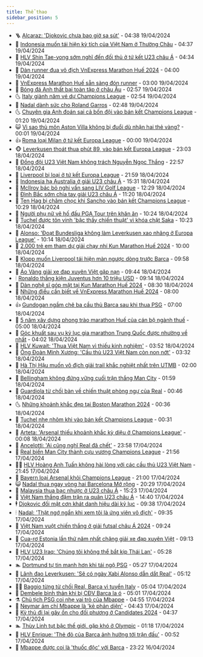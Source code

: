 ```yaml
---
title: Thể thao
sidebar_position: 5
---
```


<!-- vnexpress-the-thao:START -->
- 🪜 [Alcaraz: &#39;Djokovic chưa bao giờ sa sút&#39;](https://vnexpress.net/alcaraz-djokovic-chua-bao-gio-sa-sut-4736026.html) - 04:38 19/04/2024
- 🦩 [Indonesia muốn tái hiện kỳ tích của Việt Nam ở Thường Châu](https://vnexpress.net/indonesia-muon-tai-hien-ky-tich-cua-viet-nam-o-thuong-chau-4736037.html) - 04:37 19/04/2024
- 🧰 [HLV Shin Tae-yong sớm nghĩ đến đối thủ ở tứ kết U23 châu Á](https://vnexpress.net/hlv-shin-tae-yong-som-nghi-den-doi-thu-o-tu-ket-u23-chau-a-4736090.html) - 04:34 19/04/2024
- 🤗 [Dàn runner đua vô địch VnExpress Marathon Huế 2024](https://vnexpress.net/dan-runner-dua-vo-dich-vnexpress-marathon-hue-2024-4735895.html) - 04:00 19/04/2024
- 🥳 [VnExpress Marathon Huế sẵn sàng đón runner](https://vnexpress.net/vnexpress-marathon-hue-san-sang-don-runner-4735985.html) - 03:00 19/04/2024
- 🦣 [Bóng đá Anh thất bại toàn tập ở châu Âu](https://vnexpress.net/bong-da-anh-that-bai-toan-tap-o-chau-au-4735994.html) - 02:57 19/04/2024
- 🌜 [Italy giành năm vé dự Champions League](https://vnexpress.net/italy-gianh-nam-ve-du-champions-league-4735951.html) - 02:54 19/04/2024
- 🫶 [Nadal dành sức cho Roland Garros](https://vnexpress.net/nadal-danh-suc-cho-roland-garros-4736023.html) - 02:48 19/04/2024
- 🌜 [Chuyên gia Anh đoán sai cả bốn đội vào bán kết Champions League](https://vnexpress.net/chuyen-gia-anh-doan-sai-ca-bon-doi-vao-ban-ket-champions-league-4735940.html) - 01:20 19/04/2024
- 😺 [Vì sao thủ môn Aston Villa không bị đuổi dù nhận hai thẻ vàng?](https://vnexpress.net/vi-sao-thu-mon-aston-villa-khong-bi-duoi-du-nhan-hai-the-vang-4735937.html) - 00:01 19/04/2024
- 👍 [Roma loại Milan ở tứ kết Europa League](https://vnexpress.net/roma-loai-milan-o-tu-ket-europa-league-4735941.html) - 00:00 19/04/2024
- 🐵 [Leverkusen thoát thua phút 89, vào bán kết Europa League](https://vnexpress.net/leverkusen-thoat-thua-phut-89-vao-ban-ket-europa-league-4735933.html) - 23:03 18/04/2024
- 💫 [Đồng đội U23 Việt Nam không trách Nguyễn Ngọc Thắng](https://vnexpress.net/dong-doi-u23-viet-nam-khong-trach-nguyen-ngoc-thang-4735919.html) - 22:57 18/04/2024
- 🦆 [Liverpool bị loại ở tứ kết Europa League](https://vnexpress.net/liverpool-bi-loai-o-tu-ket-europa-league-4735932.html) - 21:59 18/04/2024
- 🙉 [Indonesia hạ Australia ở giải U23 châu Á](https://vnexpress.net/indonesia-ha-australia-o-giai-u23-chau-a-4735913.html) - 15:31 18/04/2024
- 📝 [McIlroy bác bỏ nghi vấn sang LIV Golf League](https://vnexpress.net/mcilroy-bac-bo-nghi-van-sang-liv-golf-league-4735878.html) - 12:29 18/04/2024
- 💯 [Đình Bắc sớm chia tay giải U23 châu Á](https://vnexpress.net/dinh-bac-som-chia-tay-giai-u23-chau-a-4735887.html) - 11:20 18/04/2024
- 🌈 [Ten Hag bị châm chọc khi Sancho vào bán kết Champions League](https://vnexpress.net/ten-hag-bi-cham-choc-khi-sancho-vao-ban-ket-champions-league-4735631.html) - 10:29 18/04/2024
- 🦩 [Người phụ nữ vẽ hố đấu PGA Tour trên khăn ăn](https://vnexpress.net/nguoi-phu-nu-ve-ho-dau-pga-tour-tren-khan-an-4735877.html) - 10:24 18/04/2024
- 🐲 [Tuchel được tôn vinh &#39;bậc thầy chiến thuật&#39; vì khóa chặt Saka](https://vnexpress.net/tuchel-duoc-ton-vinh-bac-thay-chien-thuat-vi-khoa-chat-saka-4735765.html) - 10:23 18/04/2024
- 🌁 [Alonso: &#39;Đoạt Bundesliga không làm Leverkusen xao nhãng ở Europa League&#39;](https://vnexpress.net/alonso-doat-bundesliga-khong-lam-leverkusen-xao-nhang-o-europa-league-4735870.html) - 10:14 18/04/2024
- 💯 [2.000 trẻ em tham dự giải chạy nhí Kun Marathon Huế 2024](https://vnexpress.net/2-000-tre-em-tham-du-giai-chay-nhi-kun-marathon-hue-2024-4735828.html) - 10:00 18/04/2024
- 🌝 [Klopp muốn Liverpool tái hiện màn ngược dòng trước Barca](https://vnexpress.net/klopp-muon-liverpool-tai-hien-man-nguoc-dong-truoc-barca-4735867.html) - 09:58 18/04/2024
- 🤖 [Áo Vàng giải xe đạp xuyên Việt gặp nạn](https://vnexpress.net/ao-vang-giai-xe-dap-xuyen-viet-gap-nan-4735860.html) - 09:44 18/04/2024
- 🕯 [Ronaldo thắng kiện Juventus hơn 10 triệu USD](https://vnexpress.net/ronaldo-thang-kien-juventus-hon-10-trieu-usd-4735824.html) - 09:14 18/04/2024
- 🧰 [Dàn nghệ sĩ góp mặt tại Kun Marathon Huế 2024](https://vnexpress.net/dan-nghe-si-gop-mat-tai-kun-marathon-hue-2024-4735245.html) - 08:30 18/04/2024
- 🥳 [Những điều cần biết về VnExpress Marathon Huế 2024](https://vnexpress.net/nhung-dieu-can-biet-ve-vnexpress-marathon-hue-2024-4734563.html) - 08:00 18/04/2024
- 👍 [Gundogan ngầm chê ba cầu thủ Barca sau khi thua PSG](https://vnexpress.net/gundogan-ngam-che-ba-cau-thu-barca-sau-khi-thua-psg-4735766.html) - 07:00 18/04/2024
- 💪 [5 năm xây dựng phong trào marathon Huế của cán bộ ngành thuế](https://vnexpress.net/5-nam-xay-dung-phong-trao-marathon-hue-cua-can-bo-nganh-thue-4731652.html) - 05:00 18/04/2024
- 👹 [Góc khuất sau vụ kỷ lục gia marathon Trung Quốc được nhường về nhất](https://vnexpress.net/goc-khuat-sau-vu-ky-luc-gia-marathon-trung-quoc-duoc-nhuong-ve-nhat-4735167.html) - 04:02 18/04/2024
- 🧰 [HLV Kuwait: &#39;Thua Việt Nam vì thiếu kinh nghiệm&#39;](https://vnexpress.net/hlv-kuwait-thua-viet-nam-vi-thieu-kinh-nghiem-4735774.html) - 03:52 18/04/2024
- 🚀 [Ông Đoàn Minh Xương: &#39;Cầu thủ U23 Việt Nam còn non nớt&#39;](https://vnexpress.net/ong-doan-minh-xuong-cau-thu-u23-viet-nam-con-non-not-4735771.html) - 03:32 18/04/2024
- 🎃 [Hà Thị Hậu muốn vô địch giải trail khắc nghiệt nhất trên UTMB](https://vnexpress.net/ha-thi-hau-muon-vo-dich-giai-trail-khac-nghiet-nhat-tren-utmb-4735088.html) - 02:00 18/04/2024
- 🧰 [Bellingham không đứng vững cuối trận thắng Man City](https://vnexpress.net/bellingham-khong-dung-vung-cuoi-tran-thang-man-city-4735754.html) - 01:59 18/04/2024
- 👀 [Guardiola từ chối bàn về chiến thuật phòng ngự của Real](https://vnexpress.net/guardiola-tu-choi-ban-ve-chien-thuat-phong-ngu-cua-real-4735714.html) - 00:46 18/04/2024
- 🌜 [Những khoảnh khắc đẹp tại Boston Marathon 2024](https://vnexpress.net/nhung-khoanh-khac-dep-tai-boston-marathon-2024-4735400.html) - 00:36 18/04/2024
- 🫶 [Tuchel nhẹ nhõm khi vào bán kết Champions League](https://vnexpress.net/tuchel-nhe-nhom-khi-vao-ban-ket-champions-league-4735724.html) - 00:31 18/04/2024
- 🦄 [Arteta: &#39;Arsenal thiếu khoảnh khắc kỳ diệu ở Champions League&#39;](https://vnexpress.net/arteta-arsenal-thieu-khoanh-khac-ky-dieu-o-champions-league-4735713.html) - 00:08 18/04/2024
- 🥳 [Ancelotti: &#39;Ai cũng nghĩ Real đã chết&#39;](https://vnexpress.net/ancelotti-ai-cung-nghi-real-da-chet-4735705.html) - 23:58 17/04/2024
- 🐲 [Real biến Man City thành cựu vương Champions League](https://vnexpress.net/real-bien-man-city-thanh-cuu-vuong-champions-league-4735701.html) - 21:56 17/04/2024
- 🧑‍🏫 [HLV Hoàng Anh Tuấn không hài lòng với các cầu thủ U23 Việt Nam](https://vnexpress.net/hlv-hoang-anh-tuan-khong-hai-long-voi-cac-cau-thu-u23-viet-nam-4735698.html) - 21:45 17/04/2024
- 🤔 [Bayern loại Arsenal khỏi Champions League](https://vnexpress.net/bayern-loai-arsenal-khoi-champions-league-4735700.html) - 21:00 17/04/2024
- 😺 [Nadal thua ngay vòng hai Barcelona Mở rộng](https://vnexpress.net/nadal-thua-ngay-vong-hai-barcelona-mo-rong-4735699.html) - 20:29 17/04/2024
- 💪 [Malaysia thua bạc nhược ở U23 châu Á](https://vnexpress.net/malaysia-thua-bac-nhuoc-o-u23-chau-a-4735673.html) - 15:23 17/04/2024
- 💼 [Việt Nam thắng đậm trận ra quân U23 châu Á](https://vnexpress.net/u23-viet-nam-vs-u23-kuwait-4735656-tong-thuat.html) - 14:40 17/04/2024
- 🕴 [Djokovic đối mặt cơn khát danh hiệu dài kỷ lục](https://vnexpress.net/djokovic-doi-mat-con-khat-danh-hieu-dai-ky-luc-4735548.html) - 09:38 17/04/2024
- 🕯 [Nadal: &#39;Thật ngớ ngẩn khi xem tôi là ứng viên vô địch&#39;](https://vnexpress.net/nadal-that-ngo-ngan-khi-xem-toi-la-ung-vien-vo-dich-4735520.html) - 09:35 17/04/2024
- 📝 [Việt Nam vuột chiến thắng ở giải futsal châu Á 2024](https://vnexpress.net/viet-nam-vuot-chien-thang-o-giai-futsal-chau-a-2024-4734799.html) - 09:24 17/04/2024
- 🧐 [Cua-rơ Estonia lần thứ năm nhất chặng giải xe đạp xuyên Việt](https://vnexpress.net/cua-ro-estonia-lan-thu-nam-nhat-chang-giai-xe-dap-xuyen-viet-4735437.html) - 09:13 17/04/2024
- 🙉 [HLV U23 Iraq: &#39;Chúng tôi không thể bắt kịp Thái Lan&#39;](https://vnexpress.net/hlv-u23-iraq-chung-toi-khong-the-bat-kip-thai-lan-4735391.html) - 05:28 17/04/2024
- 🏊 [Dortmund tự tin mạnh hơn khi tái ngộ PSG](https://vnexpress.net/dortmund-tu-tin-manh-hon-khi-tai-ngo-psg-4735404.html) - 05:27 17/04/2024
- 🌊 [Lãnh đạo Leverkusen: &#39;Sẽ có ngày Xabi Alonso dẫn dắt Real&#39;](https://vnexpress.net/lanh-dao-leverkusen-se-co-ngay-xabi-alonso-dan-dat-real-4735141.html) - 05:12 17/04/2024
- 👨‍🏫 [Baggio từng từ chối Real, Barca vì tuyển Italy](https://vnexpress.net/baggio-tung-tu-choi-real-barca-vi-tuyen-italy-4735092.html) - 05:04 17/04/2024
- 🥷 [Dembele bình thản khi bị CĐV Barca la ó](https://vnexpress.net/dembele-binh-than-khi-bi-cdv-barca-la-o-4735199.html) - 05:01 17/04/2024
- ⚗️ [Chủ tịch PSG coi nhẹ vai trò của Mbappe](https://vnexpress.net/chu-tich-psg-coi-nhe-vai-tro-cua-mbappe-4735394.html) - 04:55 17/04/2024
- 🌮 [Neymar ám chỉ Mbappe là &#39;kẻ phản diện&#39;](https://vnexpress.net/neymar-am-chi-mbappe-la-ke-phan-dien-4735354.html) - 04:43 17/04/2024
- 🤩 [Kỳ thủ đi lại gây ồn cho đối phương ở Candidates 2024](https://vnexpress.net/ky-thu-di-lai-gay-on-cho-doi-phuong-o-candidates-2024-4734840.html) - 04:37 17/04/2024
- 🏊 [Thùy Linh tụt bậc thế giới, gặp khó ở Olympic](https://vnexpress.net/thuy-linh-tut-bac-the-gioi-gap-kho-o-olympic-4735230.html) - 01:18 17/04/2024
- 🐎 [HLV Enrique: &#39;Thẻ đỏ của Barca ảnh hưởng tới trận đấu&#39;](https://vnexpress.net/hlv-enrique-the-do-cua-barca-anh-huong-toi-tran-dau-4735204.html) - 00:52 17/04/2024
- 💫 [Mbappe được coi là &#39;thuốc độc&#39; với Barca](https://vnexpress.net/mbappe-duoc-coi-la-thuoc-doc-voi-barca-4735201.html) - 23:22 16/04/2024<!-- vnexpress-the-thao:END -->
